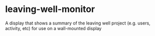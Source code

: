 # leaving-well-monitor
A display that shows a summary of the leaving well project (e.g. users, activity, etc) for use on a wall-mounted display
